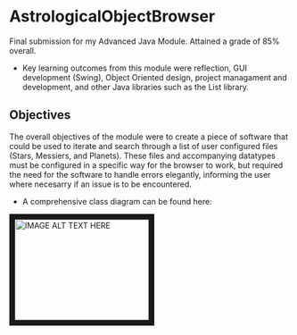 # AstrologicalObjectBrowser
Final submission for my Advanced Java Module. Attained a grade of 85% overall.

- Key learning outcomes from this module were reflection, GUI development (Swing), Object Oriented design, project managament and development, and other Java libraries such as the List library.

## Objectives
The overall objectives of the module were to create a piece of software that could be used to iterate and search through a list of user configured files (Stars, Messiers, and Planets). These files and accompanying datatypes must be configured in a specific way for the browser to work, but required the need for the software to handle errors elegantly, informing the user where necesarry if an issue is to be encountered. 

- A comprehensive class diagram can be found here: 

<img src="https://imgur.com/a/fm5IrlI" 
alt="IMAGE ALT TEXT HERE" width="240" height="180" border="10"/>

